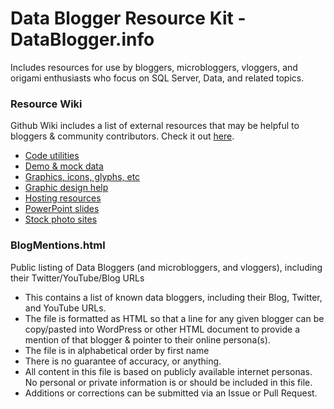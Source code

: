# Data Blogger Resource Kit - DataBlogger.info

Includes resources for use by bloggers, microbloggers, vloggers, and origami enthusiasts who focus on SQL Server, Data, and related topics.

### Resource Wiki
Github Wiki includes a list of external resources that may be helpful to bloggers & community contributors. Check it out [here](https://github.com/amtwo/Data-Blogger-Resource-Kit/wiki).
* [Code utilities](https://github.com/amtwo/Data-Blogger-Resource-Kit/wiki/Code-utilities)
* [Demo & mock data](https://github.com/amtwo/Data-Blogger-Resource-Kit/wiki/Demo-data-repositories-&-Mock-data-creation)
* [Graphics, icons, glyphs, etc](https://github.com/amtwo/Data-Blogger-Resource-Kit/wiki/Graphics,-icons,-glyphs,-etc)
* [Graphic design help](https://github.com/amtwo/Data-Blogger-Resource-Kit/wiki/Graphic-design)
* [Hosting resources](https://github.com/amtwo/Data-Blogger-Resource-Kit/wiki/Hosting-resources)
* [PowerPoint slides](https://github.com/amtwo/Data-Blogger-Resource-Kit/wiki/Graphic-design)
* [Stock photo sites](https://github.com/amtwo/Data-Blogger-Resource-Kit/wiki/Stock-photos)

### BlogMentions.html
Public listing of Data Bloggers (and microbloggers, and vloggers), including their Twitter/YouTube/Blog URLs
* This contains a list of known data bloggers, including their Blog, Twitter, and YouTube URLs.
* The file is formatted as HTML so that a line for any given blogger can be copy/pasted into WordPress or other HTML document to provide a mention of that blogger & pointer to their online persona(s).
* The file is in alphabetical order by first name
* There is no guarantee of accuracy, or anything.
* All content in this file is based on publicly available internet personas. No personal or private information is or should be included in this file.
* Additions or corrections can be submitted via an Issue or Pull Request.

